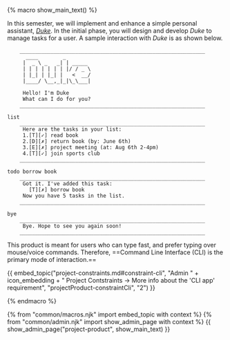 {% macro show_main_text() %} 
<div id="main">

<!-- In this semester, we are going to enhance [an AddressBook application](https://se-edu.github.io/addressbook-level4/). -->

In this semester, we will implement and enhance a simple personal assistant, [_Duke_](https://github.com/nusCS2113-AY1920S1/duke).
In the initial phase, you will design and develop _Duke_ to manage tasks for a user. A sample interaction with _Duke_ is as shown below.

```
    ____________________________________________________________
      ____        _        
     |  _ \ _   _| | _____ 
     | | | | | | | |/ / _ \
     | |_| | |_| |   <  __/
     |____/ \__,_|_|\_\___|

     Hello! I'm Duke
     What can I do for you?
    ____________________________________________________________

list
    ____________________________________________________________
     Here are the tasks in your list:
     1.[T][✓] read book
     2.[D][✗] return book (by: June 6th)
     3.[E][✗] project meeting (at: Aug 6th 2-4pm)
     4.[T][✓] join sports club
    ____________________________________________________________

todo borrow book
    ____________________________________________________________
     Got it. I've added this task: 
       [T][✗] borrow book
     Now you have 5 tasks in the list.
    ____________________________________________________________

bye
    ____________________________________________________________
     Bye. Hope to see you again soon!
    ____________________________________________________________

```

<!-- img src="https://github.com/se-edu/addressbook-level4/raw/master/docs/images/Ui.png" width="600"/ -->
<p/>

This product is meant for users who can type fast, and prefer typing over mouse/voice commands. Therefore, ==Command Line Interface (CLI) is the primary mode of interaction.== 

{{ embed_topic("project-constraints.md#constraint-cli", "Admin " + icon_embedding + " Project Contstraints → More info about the 'CLI app' requirement", "projectProduct-constraintCli", "2") }}
<p/>

</div>
{% endmacro %} 

{% from "common/macros.njk" import embed_topic with context %}
{% from "common/admin.njk" import show_admin_page with context %}
{{ show_admin_page("project-product", show_main_text) }}
